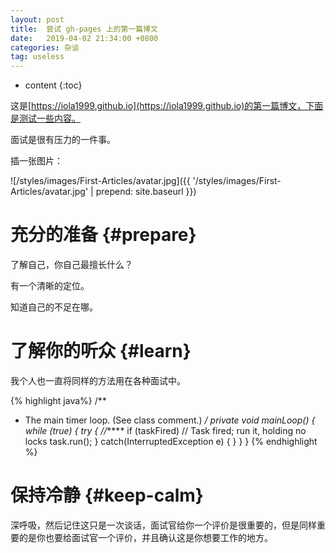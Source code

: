 ```yaml
---
layout: post
title:  尝试 gh-pages 上的第一篇博文
date:   2019-04-02 21:34:00 +0800
categories: 杂谈
tag: useless
---
```


* content
{:toc}


这是[https://iola1999.github.io](https://iola1999.github.io)的第一篇博文，下面是测试一些内容。

面试是很有压力的一件事。

插一张图片：

![/styles/images/First-Articles/avatar.jpg]({{ '/styles/images/First-Articles/avatar.jpg' | prepend: site.baseurl  }})

充分的准备			{#prepare}
====================================

了解自己，你自己最擅长什么？

有一个清晰的定位。

知道自己的不足在哪。

了解你的听众			{#learn}
====================================

我个人也一直将同样的方法用在各种面试中。

{% highlight java%}
 /**
  * The main timer loop.  (See class comment.)
  */
private void mainLoop() {
    while (true) {
        try {
           	//*****
            if (taskFired)  // Task fired; run it, holding no locks
                task.run();
        } catch(InterruptedException e) {
        }
    }
}
{% endhighlight %}


保持冷静			{#keep-calm}
====================================

深呼吸，然后记住这只是一次谈话，面试官给你一个评价是很重要的，但是同样重要的是你也要给面试官一个评价，并且确认这是你想要工作的地方。